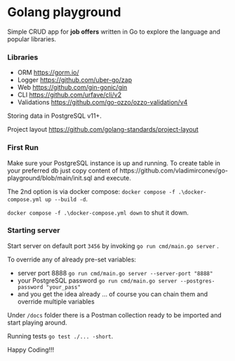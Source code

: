 # Golang playground
Simple CRUD app for <b> job offers</b> written in Go to explore the language and popular libraries. 

<h3>Libraries </h3>

- ORM https://gorm.io/ 
- Logger https://github.com/uber-go/zap
- Web https://github.com/gin-gonic/gin
- CLI https://github.com/urfave/cli/v2
- Validations https://github.com/go-ozzo/ozzo-validation/v4

Storing data in PostgreSQL v11+.

Project layout https://github.com/golang-standards/project-layout

<h3>First Run</h3>
Make sure your PostgreSQL instance is up and running. 
To create table in your preferred db  just copy content of https://github.com/vladimirconev/go-playground/blob/main/init.sql and execute.


The 2nd option is via docker compose: `docker compose -f .\docker-compose.yml up --build -d`.

`docker compose -f .\docker-compose.yml down` to shut it down.  


<h3> Starting server </h3>

Start server on default port `3456` by invoking `go run cmd/main.go server` .

To override any of already pre-set variables:
- server port 8888 `go run cmd/main.go server --server-port "8888"`
- your PostgreSQL password `go run cmd/main.go server --postgres-password "your_pass"`
- and you get the idea already ... of course you can chain them and override multiple variables 

Under `/docs` folder there is a Postman collection ready to be imported and start playing around.

Running tests `go test ./... -short`.

Happy Coding!!!
